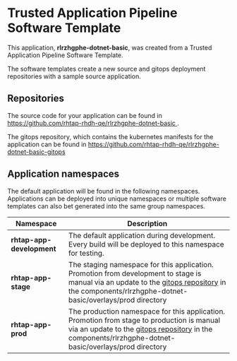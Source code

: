 # Trusted Application Pipeline Software Template

This application, **rlrzhgphe-dotnet-basic**, was created from a Trusted Application Pipeline Software Template.

The software templates create a new source and gitops deployment repositories with a sample source application. 

## Repositories

The source code for your application can be found in [https://github.com/rhtap-rhdh-qe/rlrzhgphe-dotnet-basic ](https://github.com/rhtap-rhdh-qe/rlrzhgphe-dotnet-basic ).
 
The gitops repository, which contains the kubernetes manifests for the application can be found in 
[https://github.com/rhtap-rhdh-qe/rlrzhgphe-dotnet-basic-gitops ](https://github.com/rhtap-rhdh-qe/rlrzhgphe-dotnet-basic-gitops ) 

## Application namespaces 

The default application will be found in the following namespaces. Applications can be deployed into unique namespaces or multiple software templates can also bet generated into the same group namespaces.  

|  Namespace   |  Description   |  
| -------- | -------- |   
| **rhtap-app-development** | The default application during development. Every build will be deployed to this namespace for testing. | 
| **rhtap-app-stage** | The staging namespace for this application. Promotion from development to stage is manual via an update to the [gitops repository](https://github.com/rhtap-rhdh-qe/rlrzhgphe-dotnet-basic-gitops ) in the components/rlrzhgphe-dotnet-basic/overlays/prod directory |  
| **rhtap-app-prod** | The production namespace for this application. Promotion from stage to production is manual via an update to the [gitops repository](https://github.com/rhtap-rhdh-qe/rlrzhgphe-dotnet-basic-gitops ) in the components/rlrzhgphe-dotnet-basic/overlays/prod directory | 